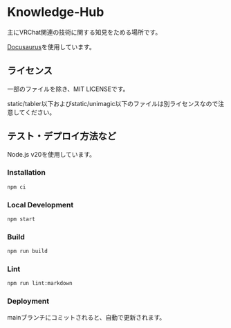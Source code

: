 # Knowledge-Hub

主にVRChat関連の技術に関する知見をためる場所です。

[Docusaurus](https://docusaurus.io/)を使用しています。

## ライセンス

一部のファイルを除き、MIT LICENSEです。

static/tabler以下およびstatic/unimagic以下のファイルは別ライセンスなので注意してください。

## テスト・デプロイ方法など

Node.js v20を使用しています。

### Installation

```bash
npm ci
```

### Local Development

```bash
npm start
```

### Build

```bash
npm run build
```

### Lint

```bash
npm run lint:markdown
```

### Deployment

mainブランチにコミットされると、自動で更新されます。
